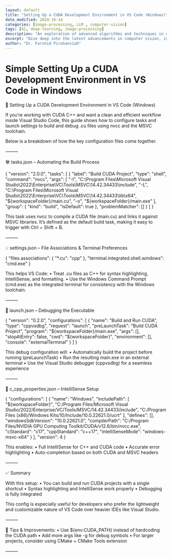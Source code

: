 ```yaml
---
layout: default
title: "Setting Up a CUDA Development Environment in VS Code (Windows)"
date_modified: 2024-10-14
categories: [image-processing, LLM , computer-vision]
tags: [AI, deep-learning, image-processing]
description: "An exploration of advanced algorithms and techniques in computer vision, ML, DL, LLM, LLMOPs, DevOps."
excerpt: "Dive deep into the latest advancements in computer vision, including deep learning methodologies and real-time image processing."
author: "Dr. Farshid Pirahansiah"
---
```


# Simple Setting Up a CUDA Development Environment in VS Code in Windows 


🚀 Setting Up a CUDA Development Environment in VS Code (Windows)

If you’re working with CUDA C++ and want a clean and efficient workflow inside Visual Studio Code, this guide shows how to configure tasks and launch settings to build and debug .cu files using nvcc and the MSVC toolchain.

Below is a breakdown of how the key configuration files come together.

⸻

🛠️ tasks.json – Automating the Build Process

{
  "version": "2.0.0",
  "tasks": [
    {
      "label": "Build CUDA Project",
      "type": "shell",
      "command": "nvcc",
      "args": [
        "-I",
        "C:\\Program Files\\Microsoft Visual Studio\\2022\\Enterprise\\VC\\Tools\\MSVC\\14.42.34433\\include",
        "-L",
        "C:\\Program Files\\Microsoft Visual Studio\\2022\\Enterprise\\VC\\Tools\\MSVC\\14.42.34433\\lib\\x64",
        "${workspaceFolder}/main.cu",
        "-o",
        "${workspaceFolder}/main.exe"
      ],
      "group": {
        "kind": "build",
        "isDefault": true
      },
      "problemMatcher": []
    }
  ]
}

This task uses nvcc to compile a CUDA file (main.cu) and links it against MSVC libraries. It’s defined as the default build task, making it easy to trigger with Ctrl + Shift + B.

⸻

💡 settings.json – File Associations & Terminal Preferences

{
  "files.associations": {
    "*.cu": "cpp"
  },
  "terminal.integrated.shell.windows": "cmd.exe"
}

This helps VS Code:
	•	Treat .cu files as C++ for syntax highlighting, IntelliSense, and formatting.
	•	Use the Windows Command Prompt (cmd.exe) as the integrated terminal for consistency with the Windows toolchain.

⸻

🧪 launch.json – Debugging the Executable

{
  "version": "0.2.0",
  "configurations": [
    {
      "name": "Build and Run CUDA",
      "type": "cppvsdbg",
      "request": "launch",
      "preLaunchTask": "Build CUDA Project",
      "program": "${workspaceFolder}/main.exe",
      "args": [],
      "stopAtEntry": false,
      "cwd": "${workspaceFolder}",
      "environment": [],
      "console": "externalTerminal"
    }
  ]
}

This debug configuration will:
	•	Automatically build the project before running (preLaunchTask)
	•	Run the resulting main.exe in an external terminal
	•	Use the Visual Studio debugger (cppvsdbg) for a seamless experience

⸻

📘 c_cpp_properties.json – IntelliSense Setup

{
  "configurations": [
    {
      "name": "Windows",
      "includePath": [
        "${workspaceFolder}",
        "C:/Program Files/Microsoft Visual Studio/2022/Enterprise/VC/Tools/MSVC/14.42.34433/include",
        "C:/Program Files (x86)/Windows Kits/10/Include/10.0.22621.0/ucrt"
      ],
      "defines": [],
      "windowsSdkVersion": "10.0.22621.0",
      "compilerPath": "C:/Program Files/NVIDIA GPU Computing Toolkit/CUDA/v12.6/bin/nvcc.exe",
      "cStandard": "c17",
      "cppStandard": "c++17",
      "intelliSenseMode": "windows-msvc-x64"
    }
  ],
  "version": 4
}

This enables:
	•	Full IntelliSense for C++ and CUDA code
	•	Accurate error highlighting
	•	Auto-completion based on both CUDA and MSVC headers

⸻

✅ Summary

With this setup:
	•	You can build and run CUDA projects with a single shortcut
	•	Syntax highlighting and IntelliSense work properly
	•	Debugging is fully integrated

This config is especially useful for developers who prefer the lightweight and customizable nature of VS Code over heavier IDEs like Visual Studio.

⸻

🙋 Tips & Improvements:
	•	Use ${env:CUDA_PATH} instead of hardcoding the CUDA path
	•	Add more args like -g for debug symbols
	•	For larger projects, consider using CMake + CMake Tools extension

⸻
